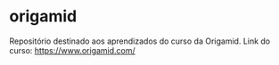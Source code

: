 # origamid
Repositório destinado aos aprendizados do curso da Origamid.
Link do curso: https://www.origamid.com/